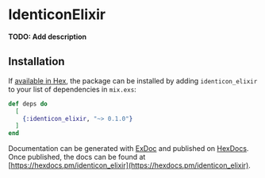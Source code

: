 # IdenticonElixir

**TODO: Add description**

## Installation

If [available in Hex](https://hex.pm/docs/publish), the package can be installed
by adding `identicon_elixir` to your list of dependencies in `mix.exs`:

```elixir
def deps do
  [
    {:identicon_elixir, "~> 0.1.0"}
  ]
end
```

Documentation can be generated with [ExDoc](https://github.com/elixir-lang/ex_doc)
and published on [HexDocs](https://hexdocs.pm). Once published, the docs can
be found at [https://hexdocs.pm/identicon_elixir](https://hexdocs.pm/identicon_elixir).

